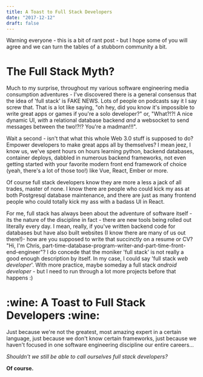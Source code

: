 ```yaml
---
title: A Toast to Full Stack Developers
date: "2017-12-12"
draft: false
---
```


Warning everyone - this is a bit of rant post - but I hope some of you will agree and we can turn the tables of a stubborn community a bit.

# The Full Stack Myth?

Much to my surprise, throughout my various software engineering media consumption adventures - I've discovered there is a general consensus that the idea of 'full stack' is FAKE NEWS. Lots of people on podcasts say it I say screw that. That is a lot like saying, "oh hey, did you know it's impossible to write great apps or games if you're a solo developer?" or, "What?!?! A nice dynamic UI, _with_ a relational database backend _and_ a websocket to send messages between the two!?!? You're a madman!!!".

Wait a second - isn't that what this whole Web 3.0 stuff is supposed to do? Empower developers to make great apps all by themselves? I mean jeez, I know us, we've spent hours on hours learning python, backend databases, container deploys, dabbled in numerous backend frameworks, not even getting started with your favorite modern front end framework of choice (yeah, there's a lot of those too!) like Vue, React, Ember or more.

Of course full stack developers know they are more a less a jack of all trades, master of none. I know there are people who could kick my ass at both Postgresql database maintenance, and there are just as many frontend people who could totally kick my ass with a badass UI in React.

For me, full stack has always been about the adventure of software itself - its the nature of the discipline in fact - there are new tools being rolled out literally every day. I mean, really, if you've written backend code for databases but have also built websites (I know there are many of us out there!)- how are you supposed to write that succinctly on a resume or CV? "Hi, I'm Chris, part-time-database-program-writer-and-part-time-front-end-engineer"? I do concede that the moniker 'full stack' is not really a good enough description by itself. In my case, I could say 'full stack _web developer_'. With more practice, maybe someday a full stack _android developer_ - but I need to run through a lot more projects before that happens :)

# :wine: A Toast to Full Stack Developers :wine:

Just because we're not the greatest, most amazing expert in a certain language, just because we don't know certain frameworks, just because we haven't focused in one software engineering discipline our entire careers...

_Shouldn't we still be able to call ourselves full stack developers?_

**Of course.**
